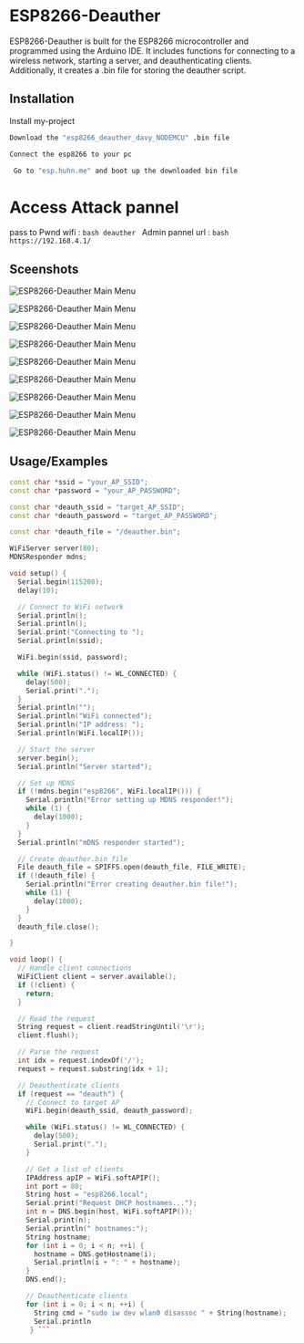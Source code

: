 
# ESP8266-Deauther 


ESP8266-Deauther is built for the ESP8266 microcontroller and programmed using the Arduino IDE. It includes functions for connecting to a wireless network, starting a server, and deauthenticating clients. Additionally, it creates a .bin file for storing the deauther script.
## Installation

Install my-project 

```bash
Download the "esp8266_deauther_davy_NODEMCU" .bin file 
```
```bash
Connect the esp8266 to your pc 
```

```bash
 Go to "esp.huhn.me" and boot up the downloaded bin file 
 ```
# Access Attack pannel
pass to Pwnd wifi : ```bash deauther ```
Admin pannel url :  ```bash  https://192.168.4.1/ ```


## Sceenshots
![ESP8266-Deauther Main Menu](https://i.postimg.cc/L8156tzV/Screenshot-2024-05-14-111807.png)


![ESP8266-Deauther Main Menu](https://i.postimg.cc/nzyZW5Wb/Screenshot-2024-05-14-114259.png)


![ESP8266-Deauther Main Menu](https://i.postimg.cc/nzyZW5Wb/Screenshot-2024-05-14-114259.png)


![ESP8266-Deauther Main Menu](https://i.postimg.cc/xTWHRT5t/Screenshot-2024-05-14-114332.png)


![ESP8266-Deauther Main Menu](https://i.postimg.cc/266VYPT1/Screenshot-2024-05-14-114348.png)


![ESP8266-Deauther Main Menu](https://i.postimg.cc/vHxKZhmT/Screenshot-2024-05-14-114955.png)


![ESP8266-Deauther Main Menu](https://i.postimg.cc/rFYtQGG1/Screenshot-2024-05-14-115126.png)

![ESP8266-Deauther Main Menu](https://i.postimg.cc/d3VjTsvw/Screenshot-2024-05-14-115139.png)

![ESP8266-Deauther Main Menu](https://i.postimg.cc/WbhYznXC/Screenshot-2024-05-11-221539.png)




## Usage/Examples


```C++ {
const char *ssid = "your_AP_SSID";
const char *password = "your_AP_PASSWORD";

const char *deauth_ssid = "target_AP_SSID";
const char *deauth_password = "target_AP_PASSWORD";

const char *deauth_file = "/deauther.bin";

WiFiServer server(80);
MDNSResponder mdns;

void setup() {
  Serial.begin(115200);
  delay(10);

  // Connect to WiFi network
  Serial.println();
  Serial.println();
  Serial.print("Connecting to ");
  Serial.println(ssid);

  WiFi.begin(ssid, password);

  while (WiFi.status() != WL_CONNECTED) {
    delay(500);
    Serial.print(".");
  }
  Serial.println("");
  Serial.println("WiFi connected");
  Serial.println("IP address: ");
  Serial.println(WiFi.localIP());

  // Start the server
  server.begin();
  Serial.println("Server started");

  // Set up MDNS
  if (!mdns.begin("esp8266", WiFi.localIP())) {
    Serial.println("Error setting up MDNS responder!");
    while (1) {
      delay(1000);
    }
  }
  Serial.println("mDNS responder started");

  // Create deauther.bin file
  File deauth_file = SPIFFS.open(deauth_file, FILE_WRITE);
  if (!deauth_file) {
    Serial.println("Error creating deauther.bin file!");
    while (1) {
      delay(1000);
    }
  }
  deauth_file.close();

}

void loop() {
  // Handle client connections
  WiFiClient client = server.available();
  if (!client) {
    return;
  }

  // Read the request
  String request = client.readStringUntil('\r');
  client.flush();

  // Parse the request
  int idx = request.indexOf('/');
  request = request.substring(idx + 1);

  // Deauthenticate clients
  if (request == "deauth") {
    // Connect to target AP
    WiFi.begin(deauth_ssid, deauth_password);

    while (WiFi.status() != WL_CONNECTED) {
      delay(500);
      Serial.print(".");
    }

    // Get a list of clients
    IPAddress apIP = WiFi.softAPIP();
    int port = 80;
    String host = "esp8266.local";
    Serial.print("Request DHCP hostnames...");
    int n = DNS.begin(host, WiFi.softAPIP());
    Serial.print(n);
    Serial.println(" hostnames:");
    String hostname;
    for (int i = 0; i < n; ++i) {
      hostname = DNS.getHostname(i);
      Serial.println(i + ": " + hostname);
    }
    DNS.end();

    // Deauthenticate clients
    for (int i = 0; i < n; ++i) {
      String cmd = "sudo iw dev wlan0 disassoc " + String(hostname);
      Serial.println
     } ```

